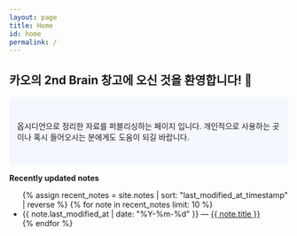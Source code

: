 ```yaml
---
layout: page
title: Home
id: home
permalink: /
---
```


## 카오의 2nd Brain 창고에 오신 것을 환영합니다! 🌱

<p style="padding: 3em 1em; background: #f5f7ff; border-radius: 4px;">
  옵시디언으로 정리한 자료를 퍼블리싱하는 페이지 입니다. 
  개인적으로 사용하는 곳이나 혹시 들어오시는 분에게도 도움이 되길 바랍니다. 
</p>

<strong>Recently updated notes</strong>

<ul>
  {% assign recent_notes = site.notes | sort: "last_modified_at_timestamp" | reverse %}
  {% for note in recent_notes limit: 10 %}
    <li>
      {{ note.last_modified_at | date: "%Y-%m-%d" }} — <a class="internal-link" href="{{ note.url }}">{{ note.title }}</a>
    </li>
  {% endfor %}
</ul>

<style>
  .wrapper {
    max-width: 46em;
  }
</style>
